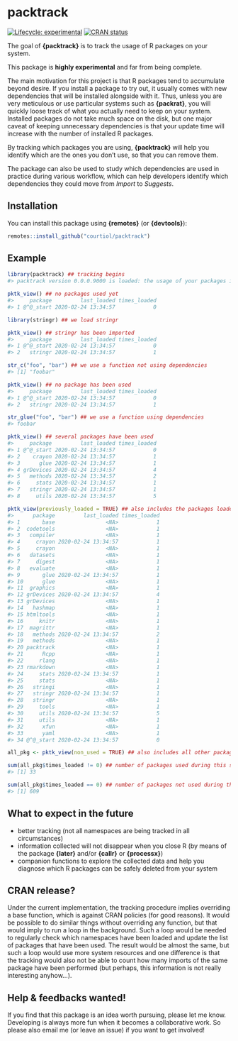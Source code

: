 
<!-- README.md is generated from README.Rmd. Please edit that file -->

# packtrack

<!-- badges: start -->

[![Lifecycle:
experimental](https://img.shields.io/badge/lifecycle-experimental-orange.svg)](https://www.tidyverse.org/lifecycle/#experimental)
[![CRAN
status](https://www.r-pkg.org/badges/version/packtrack)](https://CRAN.R-project.org/package=packtrack)
<!-- badges: end -->

The goal of **{packtrack}** is to track the usage of R packages on your
system.

This package is **highly experimental** and far from being complete.

The main motivation for this project is that R packages tend to
accumulate beyond desire. If you install a package to try out, it
usually comes with new dependencies that will be installed alongside
with it. Thus, unless you are very meticulous or use particular systems
such as **{packrat}**, you will quickly loose track of what you actually
need to keep on your system. Installed packages do not take much space
on the disk, but one major caveat of keeping unnecessary dependencies is
that your update time will increase with the number of installed R
packages.

By tracking which packages you are using, **{packtrack}** will help you
identify which are the ones you don’t use, so that you can remove them.

The package can also be used to study which dependencies are used in
practice during various workflow, which can help developers identify
which dependencies they could move from *Import* to *Suggests*.

## Installation

You can install this package using **{remotes}** (or **{devtools}**):

``` r
remotes::install_github("courtiol/packtrack")
```

## Example

``` r
library(packtrack) ## tracking begins
#> packtrack version 0.0.0.9000 is loaded: the usage of your packages is being tracked (@^@)!

pktk_view() ## no packages used yet
#>     package         last_loaded times_loaded
#> 1 @^@_start 2020-02-24 13:34:57            0

library(stringr) ## we load stringr

pktk_view() ## stringr has been imported
#>     package         last_loaded times_loaded
#> 1 @^@_start 2020-02-24 13:34:57            0
#> 2   stringr 2020-02-24 13:34:57            1

str_c("foo", "bar") ## we use a function not using dependencies
#> [1] "foobar"

pktk_view() ## no package has been used
#>     package         last_loaded times_loaded
#> 1 @^@_start 2020-02-24 13:34:57            0
#> 2   stringr 2020-02-24 13:34:57            1

str_glue("foo", "bar") ## we use a function using dependencies
#> foobar

pktk_view() ## several packages have been used
#>     package         last_loaded times_loaded
#> 1 @^@_start 2020-02-24 13:34:57            0
#> 2    crayon 2020-02-24 13:34:57            1
#> 3      glue 2020-02-24 13:34:57            1
#> 4 grDevices 2020-02-24 13:34:57            4
#> 5   methods 2020-02-24 13:34:57            2
#> 6     stats 2020-02-24 13:34:57            1
#> 7   stringr 2020-02-24 13:34:57            1
#> 8     utils 2020-02-24 13:34:57            5

pktk_view(previously_loaded = TRUE) ## also includes the packages loaded before tracking
#>      package         last_loaded times_loaded
#> 1       base                <NA>            1
#> 2  codetools                <NA>            1
#> 3   compiler                <NA>            1
#> 4     crayon 2020-02-24 13:34:57            1
#> 5     crayon                <NA>            1
#> 6   datasets                <NA>            1
#> 7     digest                <NA>            1
#> 8   evaluate                <NA>            1
#> 9       glue 2020-02-24 13:34:57            1
#> 10      glue                <NA>            1
#> 11  graphics                <NA>            1
#> 12 grDevices 2020-02-24 13:34:57            4
#> 13 grDevices                <NA>            1
#> 14   hashmap                <NA>            1
#> 15 htmltools                <NA>            1
#> 16     knitr                <NA>            1
#> 17  magrittr                <NA>            1
#> 18   methods 2020-02-24 13:34:57            2
#> 19   methods                <NA>            1
#> 20 packtrack                <NA>            1
#> 21      Rcpp                <NA>            1
#> 22     rlang                <NA>            1
#> 23 rmarkdown                <NA>            1
#> 24     stats 2020-02-24 13:34:57            1
#> 25     stats                <NA>            1
#> 26   stringi                <NA>            1
#> 27   stringr 2020-02-24 13:34:57            1
#> 28   stringr                <NA>            1
#> 29     tools                <NA>            1
#> 30     utils 2020-02-24 13:34:57            5
#> 31     utils                <NA>            1
#> 32      xfun                <NA>            1
#> 33      yaml                <NA>            1
#> 34 @^@_start 2020-02-24 13:34:57            0

all_pkg <- pktk_view(non_used = TRUE) ## also includes all other packages installed on the system

sum(all_pkg$times_loaded != 0) ## number of packages used during this session
#> [1] 33

sum(all_pkg$times_loaded == 0) ## number of packages not used during this session
#> [1] 609
```

## What to expect in the future

  - better tracking (not all namespaces are being tracked in all
    circumstances)
  - information collected will not disappear when you close R (by means
    of the package **{later}** and/or **{callr}** or **{processx}**)
  - companion functions to explore the collected data and help you
    diagnose which R packages can be safely deleted from your system

## CRAN release?

Under the current implementation, the tracking procedure implies
overriding a base function, which is against CRAN policies (for good
reasons). It would be possible to do similar things without overriding
any function, but that would imply to run a loop in the background. Such
a loop would be needed to regularly check which namespaces have been
loaded and update the list of packages that have been used. The result
would be almost the same, but such a loop would use more system
resources and one difference is that the tracking would also not be able
to count how many imports of the same package have been performed (but
perhaps, this information is not really interesting anyhow…).

## Help & feedbacks wanted\!

If you find that this package is an idea worth pursuing, please let me
know. Developing is always more fun when it becomes a collaborative
work. So please also email me (or leave an issue) if you want to get
involved\!
